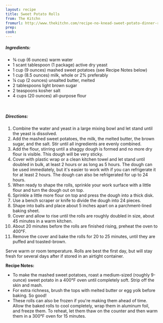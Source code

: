 ```yaml
---
layout: recipe
title: Sweet Potato Rolls
from: The Kitchn
fromurl: http://www.thekitchn.com/recipe-no-knead-sweet-potato-dinner-rolls-132580
prep: 
cook: 
---
```


##### Ingredients:

* ¾ cup (6 ounces) warm water
* 1 scant tablespoon (1 package) active dry yeast
* 1 cup (9 ounces) mashed sweet potatoes (see Recipe Notes below)
* 1 cup (8.5 ounces) milk, whole or 2% preferably
* ¼ cup (2 ounces) unsalted butter, melted
* 2 tablespoons light brown sugar
* 2 teaspoons kosher salt
* 4 cups (20 ounces) all-purpose flour 

<br>

##### Directions:

1. Combine the water and yeast in a large mixing bowl and let stand until the yeast is dissolved. 
2. Add the mashed sweet potatoes, the milk, the melted butter, the brown sugar, and the salt. Stir until all ingredients are evenly combined. 
3. Add the flour, stirring until a shaggy dough is formed and no more dry flour is visible. This dough will be very sticky.
4. Cover with plastic wrap or a clean kitchen towel and let stand until doubled in bulk, at least 2 hours or as long as 5 hours. The dough can be used immediately, but it's easier to work with if you can refrigerate it for at least 2 hours. The dough can also be refrigerated for up to 24 hours.
5. When ready to shape the rolls, sprinkle your work surface with a little flour and turn the dough out on top. 
6. Sprinkle a little more flour on top and press the dough into a thick disk. 
7. Use a bench scraper or knife to divide the dough into 24 pieces. 
8. Shape into balls and place about 5 inches apart on a parchment-lined baking sheet. 
9. Cover and allow to rise until the rolls are roughly doubled in size, about 45 minutes in a warm kitchen.
10. About 20 minutes before the rolls are finished rising, preheat the oven to 400°F.
11. Remove the cover and bake the rolls for 20 to 25 minutes, until they are puffed and toasted-brown. 

Serve warm or room temperature. Rolls are best the first day, but will stay fresh for several days after if stored in an airtight container.

**Recipe Notes:**

* To make the mashed sweet potatoes, roast a medium-sized (roughly 9-ounce) sweet potato in a 400°F oven until completely soft. Strip off the skin and mash.
* For extra richness, brush the tops with melted butter or egg yolk before baking. So good! 
* These rolls can also be frozen if you're making them ahead of time. Allow the baked rolls to cool completely, wrap them in aluminum foil, and freeze them. To reheat, let them thaw on the counter and then warm them in a 300°F oven for 15 minutes.
